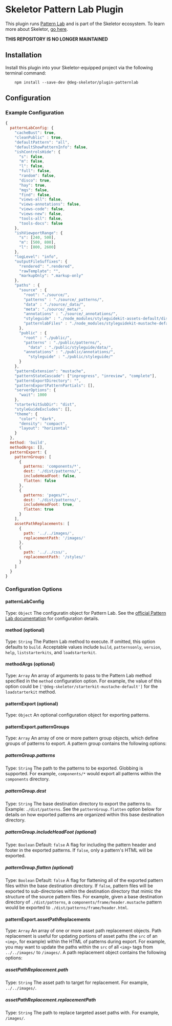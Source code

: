 # Skeletor Pattern Lab Plugin
This plugin runs [Pattern Lab](http://patternlab.io) and is part of the Skeletor ecosystem. To learn more about Skeletor, [go here](https://github.com/deg-skeletor/skeletor-core).

**THIS REPOSITORY IS NO LONGER MAINTAINED**

## Installation
Install this plugin into your Skeletor-equipped project via the following terminal command: 
```
    npm install --save-dev @deg-skeletor/plugin-patternlab
```

## Configuration

### Example Configuration
```js
{ 
  patternLabConfig: {
    "cacheBust": true,
    "cleanPublic" : true,
    "defaultPattern": "all",
    "defaultShowPatternInfo": false,
    "ishControlsHide": {
      "s": false,
      "m": false,
      "l": false,
      "full": false,
      "random": false,
      "disco": true,
      "hay": true,
      "mqs": false,
      "find": false,
      "views-all": false,
      "views-annotations": false,
      "views-code": false,
      "views-new": false,
      "tools-all": false,
      "tools-docs": false
    },
    "ishViewportRange": {
      "s": [240, 500],
      "m": [500, 800],
      "l": [800, 2600]
    },
    "logLevel": "info",
    "outputFileSuffixes": {
      "rendered": ".rendered",
      "rawTemplate": "",
      "markupOnly": ".markup-only"
    },
    "paths" : {
      "source" : {
        "root": "./source/",
        "patterns" : "./source/_patterns/",
        "data" : "./source/_data/",
        "meta": "./source/_meta/",
        "annotations" : "./source/_annotations/",
        "styleguide" : "./node_modules/styleguidekit-assets-default/dist/",
        "patternlabFiles" : "./node_modules/styleguidekit-mustache-default/views"
      },
      "public" : {
        "root" : "./public/",
        "patterns" : "./public/patterns/",
          "data" : "./public/styleguide/data/",
        "annotations" : "./public/annotations/",
          "styleguide" : "./public/styleguide/"
      }
    },
    "patternExtension": "mustache",
    "patternStateCascade": ["inprogress", "inreview", "complete"],
    "patternExportDirectory": "",
    "patternExportPatternPartials": [],
    "serverOptions": {
      "wait": 1000
    },
    "starterkitSubDir": "dist",
    "styleGuideExcludes": [],
    "theme": {
      "color": "dark",
      "density": "compact",
      "layout": "horizontal"
    }
  },
  method: 'build',
  methodArgs: [],
  patternExport: {
    patternGroups: [
      {
        patterns: 'components/*',
        dest: './dist/patterns/',
        includeHeadFoot: false,
        flatten: false
      },
      {
        patterns: 'pages/*',
        dest: './dist/patterns/',
        includeHeadFoot: true,
        flatten: true
      }
    ],
    assetPathReplacements: [
      {
        path: '../../images/',
        replacementPath: '/images/'
      },
      {
        path: '../../css/',
        replacementPath: '/styles/'
      }
    ]
  }
}
```

### Configuration Options

#### patternLabConfig
Type: `Object`
The configuratin object for Pattern Lab. See the [official Pattern Lab documentation](http://patternlab.io/docs/advanced-config-options.html) for configuration details.

#### method (optional)
Type: `String`
The Pattern Lab method to execute. If omitted, this option defaults to `build`. Acceptable values include `build`, `patternsonly`, `version`, `help`, `liststarterkits`, and `loadstarterkit`.

#### methodArgs (optional)
Type: `Array`
An array of arguments to pass to the Pattern Lab method specified in the `method` configuration option. For example, the value of this option could be `['@deg-skeletor/starterkit-mustache-default']` for the `loadstarterkit` method.

#### patternExport (optional)
Type: `Object`
An optional configuration object for exporting patterns.

#### patternExport.patternGroups
Type: `Array`
An array of one or more pattern group objects, which define groups of patterns to export. A pattern group contains the following options:

##### patternGroup.patterns
Type: `String`
The path to the patterns to be exported. Globbing is supported. For example, `components/*` would export all patterns within the `components` directory.

##### patternGroup.dest
Type: `String`
The base destination directory to export the patterns to. Example: `./dist/patterns`. See the `patternGroup.flatten` option below for details on how exported patterns are organized within this base destination directory.

##### patternGroup.includeHeadFoot (optional)
Type: `Boolean`
Default: `false`
A flag for including the pattern header and footer in the exported patterns. If `false`, only a pattern's HTML will be exported.

##### patternGroup.flatten (optional)
Type: `Boolean`
Default: `false`
A flag for flattening all of the exported pattern files within the base destination directory. If `false`, pattern files will be exported to sub-directories within the destination directory that mimic the structure of the source pattern files. For example, given a base destination directory of `./dist/patterns`, a `components/frame/header.mustache` pattern would be exported to `./dist/patterns/frame/header.html`.

#### patternExport.assetPathReplacements
Type: `Array`
An array of one or more asset path replacement objects. Path replacement is useful for updating portions of asset paths (the `src` of an `<img>`, for example) within the HTML of patterns during export. For example, you may want to update the paths within the `src` of all `<img>` tags from  `../../images/` to `/images/`. A path replacement object contains the following options:

##### assetPathReplacement.path
Type: `String`
The asset path to target for replacement. For example, `../../images/`.

##### assetPathReplacement.replacementPath
Type: `String`
The path to replace targeted asset paths with. For example, `/images/`.
